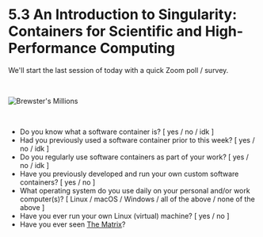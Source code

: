 # 5.3 An Introduction to Singularity: Containers for Scientific and High-Performance Computing  #

We'll start the last session of today with a quick Zoom poll / survey.

</br>

![Brewster's Millions](https://image-cdn.neatoshop.com/styleimg/92820/none/navy/default/430563-20;1567795896y.jpg)

</br>

- Do you know what a software container is? [ yes / no / idk ]
- Had you previously used a software container prior to this week? [ yes / no / idk ]
- Do you regularly use software containers as part of your work? [ yes / no / idk ]
- Have you previously developed and run your own custom software containers? [ yes / no ]
- What operating system do you use daily on your personal and/or work computer(s)? [ Linux / macOS / Windows / all of the above / none of the above ]
- Have you ever run your own Linux (virtual) machine? [ yes / no ]
- Have you ever seen [The Matrix](https://en.wikipedia.org/wiki/The_Matrix)?
